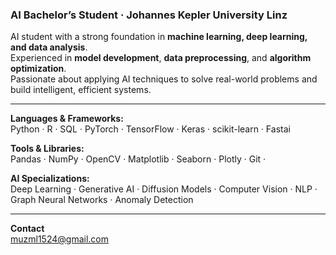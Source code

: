  ### **AI Bachelor’s Student · Johannes Kepler University Linz**

AI student with a strong foundation in **machine learning, deep learning, and data analysis**.  
Experienced in **model development**, **data preprocessing**, and **algorithm optimization**.  
Passionate about applying AI techniques to solve real-world problems and build intelligent, efficient systems.

---

**Languages & Frameworks:**  
Python · R · SQL · PyTorch · TensorFlow · Keras · scikit-learn · Fastai  

**Tools & Libraries:**  
Pandas · NumPy · OpenCV · Matplotlib · Seaborn · Plotly · Git ·   

**AI Specializations:**  
Deep Learning · Generative AI · Diffusion Models · Computer Vision · NLP · Graph Neural Networks · Anomaly Detection  

---

**Contact**  
 muzml1524@gmail.com 

